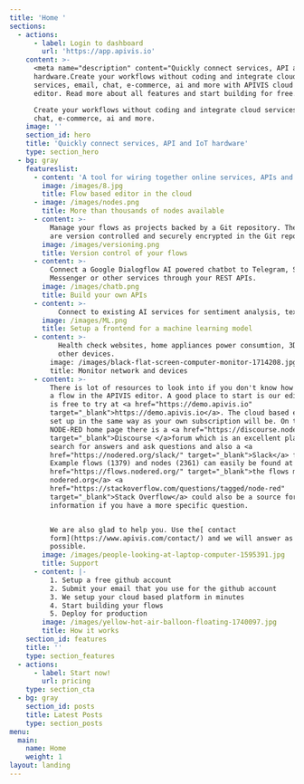```yaml
---
title: 'Home '
sections:
  - actions:
      - label: Login to dashboard
        url: 'https://app.apivis.io'
    content: >-
      <meta name="description" content="Quickly connect services, API and IoT
      hardware.Create your workflows without coding and integrate cloud
      services, email, chat, e-commerce, ai and more with APIVIS cloud based
      editor. Read more about all features and start building for free.">

      Create your workflows without coding and integrate cloud services, email,
      chat, e-commerce, ai and more.
    image: ''
    section_id: hero
    title: 'Quickly connect services, API and IoT hardware'
    type: section_hero
  - bg: gray
    featureslist:
      - content: 'A tool for wiring together online services, APIs and hardware devices.'
        image: /images/8.jpg
        title: Flow based editor in the cloud
      - image: /images/nodes.png
        title: More than thousands of nodes available
      - content: >-
          Manage your flows as projects backed by a Git repository. The flows
          are version controlled and securely encrypted in the Git repository.
        image: /images/versioning.png
        title: Version control of your flows
      - content: >-
          Connect a Google Dialogflow AI powered chatbot to Telegram, Slack,
          Messenger or other services through your REST APIs.
        image: /images/chatb.png
        title: Build your own APIs
      - content: >-
            Connect to existing AI services for sentiment analysis, text to speech, <a href="https://demo.apivis.io/#flow/6a5b4031.e43fb" target="_blank">object detection</a> or             your own custom models using <a href="https://nodered.apivis.io/#flow/5fa11f1a.5c106" target="_blank">Python</a> or javascript or R and make them available from a               javascript application <a href="https://www.apivis.com/posts/make-a-front-end-ui-for-a-weather-service/" target="_blank">frontend</a>.
        image: /images/ML.png
        title: Setup a frontend for a machine learning model
      - content: >-
            Health check websites, home appliances power consumtion, 3D printer or
            other devices.
          image: /images/black-flat-screen-computer-monitor-1714208.jpg
          title: Monitor network and devices
      - content: >-
          There is lot of resources to look into if you don't know how to build
          a flow in the APIVIS editor. A good place to start is our editor that
          is free to try at <a href="https://demo.apivis.io"
          target="_blank">https://demo.apivis.io</a>. The cloud based editor is
          set up in the same way as your own subscription will be. On the
          NODE-RED home page there is a <a href="https://discourse.nodered.org/"
          target="_blank">Discourse </a>forum which is an excellent place to
          search for answers and ask questions and also a <a
          href="https://nodered.org/slack/" target="_blank">Slack</a> forum.
          Example flows (1379) and nodes (2361) can easily be found at <a
          href="https://flows.nodered.org/" target="_blank">the flows menu on
          nodered.org</a> <a
          href="https://stackoverflow.com/questions/tagged/node-red"
          target="_blank">Stack Overflow</a> could also be a source for
          information if you have a more specific question.


          We are also glad to help you. Use the[ contact
          form](https://www.apivis.com/contact/) and we will answer as soon as
          possible.
        image: /images/people-looking-at-laptop-computer-1595391.jpg
        title: Support
      - content: |-
          1. Setup a free github account
          2. Submit your email that you use for the github account
          3. We setup your cloud based platform in minutes
          4. Start building your flows
          5. Deploy for production
        image: /images/yellow-hot-air-balloon-floating-1740097.jpg
        title: How it works
    section_id: features
    title: ''
    type: section_features
  - actions:
      - label: Start now!
        url: pricing
    type: section_cta
  - bg: gray
    section_id: posts
    title: Latest Posts
    type: section_posts
menu:
  main:
    name: Home
    weight: 1
layout: landing
---
```

